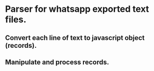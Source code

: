 # Parser for whatsapp exported text files.

## Convert each line of text to javascript object (records).

## Manipulate and process records.